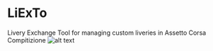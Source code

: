 # LiExTo
Livery Exchange Tool for managing custom liveries in Assetto Corsa Compitizione
![alt text](https://github.com/[joschroeder89]/[LiExTo]/blob/[main]/thumb.png?raw=true)
